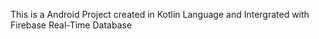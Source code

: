This is a Android Project created in Kotlin Language and Intergrated with Firebase Real-Time Database
